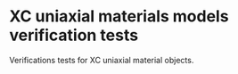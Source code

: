 XC uniaxial materials models verification tests
===============================================

Verifications tests for XC uniaxial material objects.
